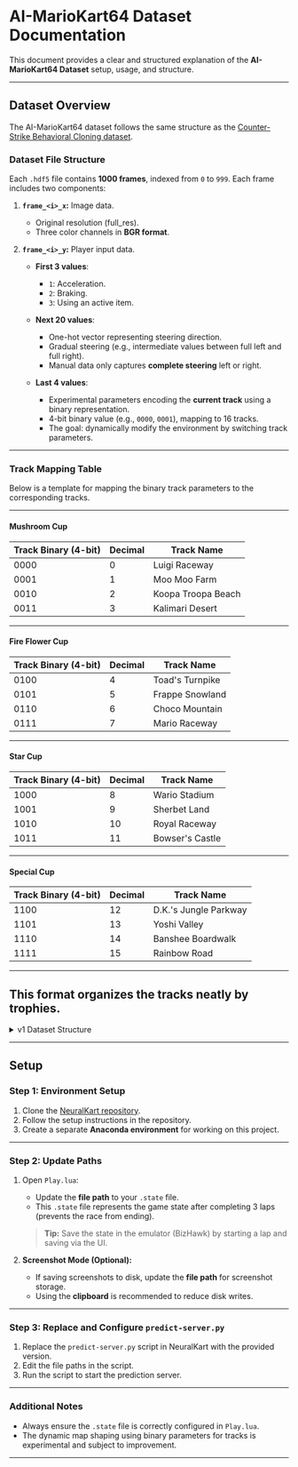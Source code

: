 # **AI-MarioKart64 Dataset Documentation**

This document provides a clear and structured explanation of the **AI-MarioKart64 Dataset** setup, usage, and structure.

---

## **Dataset Overview**
The AI-MarioKart64 dataset follows the same structure as the [Counter-Strike Behavioral Cloning dataset](https://github.com/TeaPearce/Counter-Strike_Behavioural_Cloning).  

### **Dataset File Structure**
Each `.hdf5` file contains **1000 frames**, indexed from `0` to `999`. Each frame includes two components:  

1. **`frame_<i>_x`:** Image data.  
    - Original resolution (full_res).  
    - Three color channels in **BGR format**.  

2. **`frame_<i>_y`:** Player input data.  
    - **First 3 values**:  
        - `1`: Acceleration.  
        - `2`: Braking.  
        - `3`: Using an active item.  

    - **Next 20 values**:  
        - One-hot vector representing steering direction.  
        - Gradual steering (e.g., intermediate values between full left and full right).  
        - Manual data only captures **complete steering** left or right.

    - **Last 4 values**:  
        - Experimental parameters encoding the **current track** using a binary representation.  
        - 4-bit binary value (e.g., `0000`, `0001`), mapping to 16 tracks.  
        - The goal: dynamically modify the environment by switching track parameters.  

---

### **Track Mapping Table**
Below is a template for mapping the binary track parameters to the corresponding tracks.  

---

#### **Mushroom Cup**
| **Track Binary (4-bit)** | **Decimal** | **Track Name**        |
|--------------------------|-------------|-----------------------|
| 0000                     | 0           | Luigi Raceway         |
| 0001                     | 1           | Moo Moo Farm          |
| 0010                     | 2           | Koopa Troopa Beach    |
| 0011                     | 3           | Kalimari Desert       |

---

#### **Fire Flower Cup**
| **Track Binary (4-bit)** | **Decimal** | **Track Name**        |
|--------------------------|-------------|-----------------------|
| 0100                     | 4           | Toad's Turnpike       |
| 0101                     | 5           | Frappe Snowland       |
| 0110                     | 6           | Choco Mountain        |
| 0111                     | 7           | Mario Raceway         |

---

#### **Star Cup**
| **Track Binary (4-bit)** | **Decimal** | **Track Name**        |
|--------------------------|-------------|-----------------------|
| 1000                     | 8           | Wario Stadium         |
| 1001                     | 9           | Sherbet Land          |
| 1010                     | 10          | Royal Raceway         |
| 1011                     | 11          | Bowser's Castle       |

---

#### **Special Cup**
| **Track Binary (4-bit)** | **Decimal** | **Track Name**        |
|--------------------------|-------------|-----------------------|
| 1100                     | 12          | D.K.'s Jungle Parkway |
| 1101                     | 13          | Yoshi Valley          |
| 1110                     | 14          | Banshee Boardwalk     |
| 1111                     | 15          | Rainbow Road          |

--- 

This format organizes the tracks neatly by trophies.
---

<details>
    <summary>v1 Dataset Structure</summary>

    In version 1 of the dataset, only **steering data** was captured.  

    - **`frame_<i>_y` structure**: A 20-length one-hot vector for steering direction.  
        - `[1, 0, 0, ..., 0]` → Steer Left (`-1.0`).  
        - `[0, ..., 0, 1]` → Steer Right (`1.0`).  
        - Intermediate positions represent **progressive steering** (e.g., no steer = `0` in the middle).  

</details>

---

## **Setup**

### **Step 1: Environment Setup**
1. Clone the [NeuralKart repository](https://github.com/rameshvarun/NeuralKart).  
2. Follow the setup instructions in the repository.  
3. Create a separate **Anaconda environment** for working on this project.  

---

### **Step 2: Update Paths**
1. Open `Play.lua`:  
   - Update the **file path** to your `.state` file.  
   - This `.state` file represents the game state after completing 3 laps (prevents the race from ending).  

   > **Tip:** Save the state in the emulator (BizHawk) by starting a lap and saving via the UI.  

2. **Screenshot Mode (Optional):**  
   - If saving screenshots to disk, update the **file path** for screenshot storage.  
   - Using the **clipboard** is recommended to reduce disk writes.  

---

### **Step 3: Replace and Configure `predict-server.py`**
1. Replace the `predict-server.py` script in NeuralKart with the provided version.  
2. Edit the file paths in the script.  
3. Run the script to start the prediction server.  

---

### **Additional Notes**
- Always ensure the `.state` file is correctly configured in `Play.lua`.  
- The dynamic map shaping using binary parameters for tracks is experimental and subject to improvement.  

---
